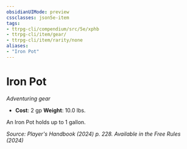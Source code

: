 ```yaml
---
obsidianUIMode: preview
cssclasses: json5e-item
tags:
- ttrpg-cli/compendium/src/5e/xphb
- ttrpg-cli/item/gear/
- ttrpg-cli/item/rarity/none
aliases: 
- "Iron Pot"
---
```

# Iron Pot
*Adventuring gear*  


- **Cost**: 2 gp
**Weight**: 10.0 lbs.

An Iron Pot holds up to 1 gallon.

*Source: Player's Handbook (2024) p. 228. Available in the Free Rules (2024)*